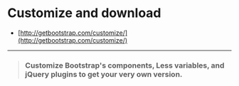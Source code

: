 # Customize and download 

* [http://getbootstrap.com/customize/](http://getbootstrap.com/customize/)

***
> ### Customize Bootstrap's components, Less variables, and jQuery plugins to get your very own version.